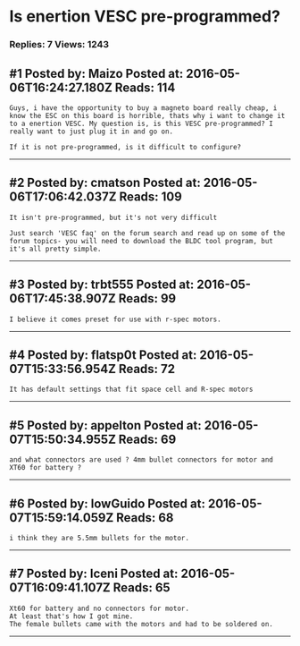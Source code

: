 # Is enertion VESC pre-programmed?

### Replies: 7 Views: 1243

## \#1 Posted by: Maizo Posted at: 2016-05-06T16:24:27.180Z Reads: 114

```
Guys, i have the opportunity to buy a magneto board really cheap, i know the ESC on this board is horrible, thats why i want to change it to a enertion VESC. My question is, is this VESC pre-programmed? I really want to just plug it in and go on.

If it is not pre-programmed, is it difficult to configure?
```

---
## \#2 Posted by: cmatson Posted at: 2016-05-06T17:06:42.037Z Reads: 109

```
It isn't pre-programmed, but it's not very difficult 

Just search 'VESC faq' on the forum search and read up on some of the forum topics- you will need to download the BLDC tool program, but it's all pretty simple.
```

---
## \#3 Posted by: trbt555 Posted at: 2016-05-06T17:45:38.907Z Reads: 99

```
I believe it comes preset for use with r-spec motors.
```

---
## \#4 Posted by: flatsp0t Posted at: 2016-05-07T15:33:56.954Z Reads: 72

```
It has default settings that fit space cell and R-spec motors
```

---
## \#5 Posted by: appelton Posted at: 2016-05-07T15:50:34.955Z Reads: 69

```
and what connectors are used ? 4mm bullet connectors for motor and XT60 for battery ?
```

---
## \#6 Posted by: lowGuido Posted at: 2016-05-07T15:59:14.059Z Reads: 68

```
i think they are 5.5mm bullets for the motor.
```

---
## \#7 Posted by: Iceni Posted at: 2016-05-07T16:09:41.107Z Reads: 65

```
Xt60 for battery and no connectors for motor.
At least that's how I got mine.
The female bullets came with the motors and had to be soldered on.
```

---
